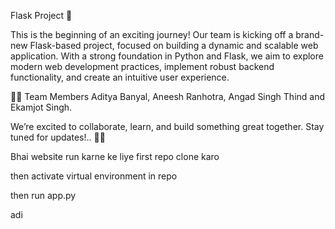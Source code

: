 Flask Project 🚀

This is the beginning of an exciting journey! Our team is kicking off a brand-new Flask-based project, focused on building a dynamic and scalable web application. With a strong foundation in Python and Flask, we aim to explore modern web development practices, implement robust backend functionality, and create an intuitive user experience.


👨‍💻 Team Members
Aditya Banyal, Aneesh Ranhotra, Angad Singh Thind and Ekamjot Singh.

We’re excited to collaborate, learn, and build something great together. Stay tuned for updates!.. 🚀🔧



Bhai website run karne ke liye first repo clone karo


then activate virtual environment in repo


then run app.py 

adi